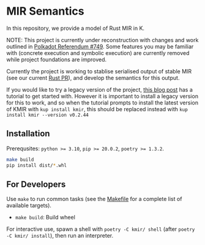 # MIR Semantics

In this repository, we provide a model of Rust MIR in K.

NOTE: This project is currently under reconstruction with changes and work outlined in [Polkadot Referendum #749](https://polkadot.subsquare.io/referenda/749). Some features you may be familiar with (concrete execution and symbolic execution) are currently removed while project foundations are improved.

Currently the project is working to stablise serialised output of stable MIR (see our current [Rust PR](https://github.com/rust-lang/rust/pull/126963)), and develop the semantics for this output. 

If you would like to try a legacy version of the project, [this blog post](https://runtimeverification.com/blog/introducing-kmir) has a tutorial to get started with. However it is important to install a legacy version for this to work, and so when the tutorial prompts to install the latest version of KMIR with `kup install kmir`, this should be replaced instead with `kup install kmir --version v0.2.44`

## Installation

Prerequsites: `python >= 3.10`, `pip >= 20.0.2`, `poetry >= 1.3.2`.

```bash
make build
pip install dist/*.whl
```


## For Developers

Use `make` to run common tasks (see the [Makefile](Makefile) for a complete list of available targets).

* `make build`: Build wheel

For interactive use, spawn a shell with `poetry -C kmir/ shell` (after `poetry -C kmir/ install`), then run an interpreter.

